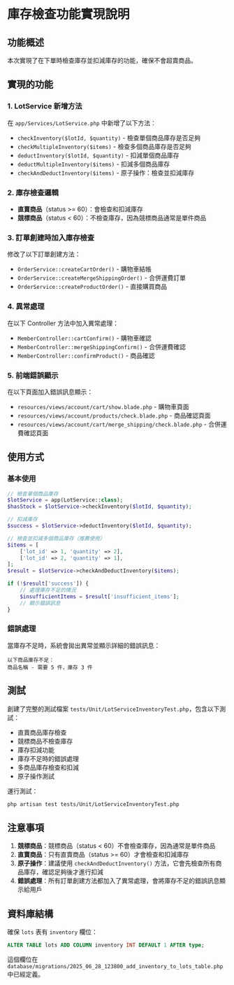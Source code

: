 # 庫存檢查功能實現說明

## 功能概述

本次實現了在下單時檢查庫存並扣減庫存的功能，確保不會超賣商品。

## 實現的功能

### 1. LotService 新增方法

在 `app/Services/LotService.php` 中新增了以下方法：

- `checkInventory($lotId, $quantity)` - 檢查單個商品庫存是否足夠
- `checkMultipleInventory($items)` - 檢查多個商品庫存是否足夠
- `deductInventory($lotId, $quantity)` - 扣減單個商品庫存
- `deductMultipleInventory($items)` - 扣減多個商品庫存
- `checkAndDeductInventory($items)` - 原子操作：檢查並扣減庫存

### 2. 庫存檢查邏輯

- **直賣商品**（status >= 60）：會檢查和扣減庫存
- **競標商品**（status < 60）：不檢查庫存，因為競標商品通常是單件商品

### 3. 訂單創建時加入庫存檢查

修改了以下訂單創建方法：

- `OrderService::createCartOrder()` - 購物車結帳
- `OrderService::createMergeShippingOrder()` - 合併運費訂單
- `OrderService::createProductOrder()` - 直接購買商品

### 4. 異常處理

在以下 Controller 方法中加入異常處理：

- `MemberController::cartConfirm()` - 購物車確認
- `MemberController::mergeShippingConfirm()` - 合併運費確認
- `MemberController::confirmProduct()` - 商品確認

### 5. 前端錯誤顯示

在以下頁面加入錯誤訊息顯示：

- `resources/views/account/cart/show.blade.php` - 購物車頁面
- `resources/views/account/products/check.blade.php` - 商品確認頁面
- `resources/views/account/cart/merge_shipping/check.blade.php` - 合併運費確認頁面

## 使用方式

### 基本使用

```php
// 檢查單個商品庫存
$lotService = app(LotService::class);
$hasStock = $lotService->checkInventory($lotId, $quantity);

// 扣減庫存
$success = $lotService->deductInventory($lotId, $quantity);

// 檢查並扣減多個商品庫存（推薦使用）
$items = [
    ['lot_id' => 1, 'quantity' => 2],
    ['lot_id' => 2, 'quantity' => 1],
];
$result = $lotService->checkAndDeductInventory($items);

if (!$result['success']) {
    // 處理庫存不足的情況
    $insufficientItems = $result['insufficient_items'];
    // 顯示錯誤訊息
}
```

### 錯誤處理

當庫存不足時，系統會拋出異常並顯示詳細的錯誤訊息：

```
以下商品庫存不足：
商品名稱 - 需要 5 件，庫存 3 件
```

## 測試

創建了完整的測試檔案 `tests/Unit/LotServiceInventoryTest.php`，包含以下測試：

- 直賣商品庫存檢查
- 競標商品不檢查庫存
- 庫存扣減功能
- 庫存不足時的錯誤處理
- 多商品庫存檢查和扣減
- 原子操作測試

運行測試：
```bash
php artisan test tests/Unit/LotServiceInventoryTest.php
```

## 注意事項

1. **競標商品**：競標商品（status < 60）不會檢查庫存，因為通常是單件商品
2. **直賣商品**：只有直賣商品（status >= 60）才會檢查和扣減庫存
3. **原子操作**：建議使用 `checkAndDeductInventory()` 方法，它會先檢查所有商品庫存，確認足夠後才進行扣減
4. **錯誤處理**：所有訂單創建方法都加入了異常處理，會將庫存不足的錯誤訊息顯示給用戶

## 資料庫結構

確保 `lots` 表有 `inventory` 欄位：

```sql
ALTER TABLE lots ADD COLUMN inventory INT DEFAULT 1 AFTER type;
```

這個欄位在 `database/migrations/2025_06_28_123800_add_inventory_to_lots_table.php` 中已經定義。 
